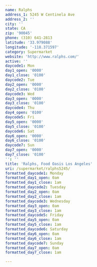 ```yaml
---
name: Ralphs
address_1: 5245 W Centinela Ave
address_2: ''
city: ''
state: CA
zip: '90045'
phone: (310) 641-2813
latitude: '33.979088'
longitude: '-118.371597'
category: Supermarket
website: 'http://www.ralphs.com/'
active: ''
daycode1: Mon
day1_open: '0000'
day1_close: '0100'
daycode2: Tue
day2_open: '0000'
day2_close: '0100'
daycode3: Wed
day3_open: '0000'
day3_close: '0100'
daycode4: Thu
day4_open: '0100'
daycode5: Fri
day5_open: '0000'
day5_close: '0100'
daycode6: Sat
day6_open: '0000'
day6_close: '0100'
daycode7: Sun
day7_open: '0000'
day7_close: '0100'
'': ''
title: 'Ralphs, Food Oasis Los Angeles'
uri: /supermarket/ralphs5245/
formatted_daycode1: Monday
formatted_day1_open: 0am
formatted_day1_close: 1am
formatted_daycode2: Tuesday
formatted_day2_open: 0am
formatted_day2_close: 1am
formatted_daycode3: Wednesday
formatted_day3_open: 0am
formatted_day3_close: 1am
formatted_daycode5: Friday
formatted_day5_open: 0am
formatted_day5_close: 1am
formatted_daycode6: Saturday
formatted_day6_open: 0am
formatted_day6_close: 1am
formatted_daycode7: Sunday
formatted_day7_open: 0am
formatted_day7_close: 1am

---
```

